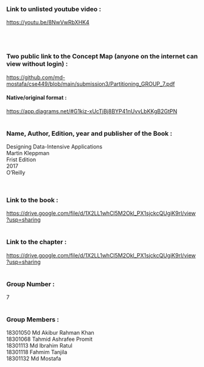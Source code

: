 
### Link to unlisted youtube video :
https://youtu.be/8NwVwRbXHK4

&nbsp;<br>
&nbsp;<br>


### Two public link to the Concept Map (anyone on the internet can view without login) :
https://github.com/md-mostafa/cse449/blob/main/submission3/Partitioning_GROUP_7.pdf

#### Native/original format : 
https://app.diagrams.net/#G1kjz-xUcTjBj8BYP41nUvvLbKKgB2GtPN
&nbsp;<br>
&nbsp;<br>


### Name, Author, Edition, year and publisher of the Book :
Designing Data-Intensive Applications
&nbsp;<br>
Martin Kleppman
&nbsp;<br>
Frist Edition
&nbsp;<br>
2017
&nbsp;<br>
O’Reilly 

&nbsp;<br>

### Link to the book : 
https://drive.google.com/file/d/1X2LL1whCl5M2Okl_PX1sjckcQUgiK9rI/view?usp=sharing
&nbsp;<br>
&nbsp;<br>

### Link to the chapter :
https://drive.google.com/file/d/1X2LL1whCl5M2Okl_PX1sjckcQUgiK9rI/view?usp=sharing
&nbsp;<br>
&nbsp;<br>

### Group Number :
7
&nbsp;<br>
&nbsp;<br>

### Group Members :
18301050 Md Akibur Rahman Khan  
18301068 Tahmid Ashrafee Promit  
18301113 Md Ibrahim Ratul  
18301118 Fahmim Tanjila  
18301132 Md Mostafa  




